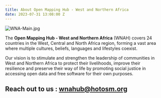 ```yaml
---
title: About Open Mapping Hub - West and Northern Africa
date: 2023-07-31 13:08:00 Z
---
```



![WNA-Main.jpg](/uploads/WNA-Main.jpg)

The **Open Mapping Hub - West and Northern Africa** (WNAH) covers 24 countries in the West, Central and North Africa region, forming a vast area where multiple cultures, beliefs, languages and lifestyles coexist.

Our vision is to stimulate and strengthen the leadership of communities in West and Northern Africa to protect their livelihoods, improve their resilience and preserve their way of life by promoting social justice in accessing open data and free software for their own purposes.

## **Reach out to us** : wnahub@hotosm.org